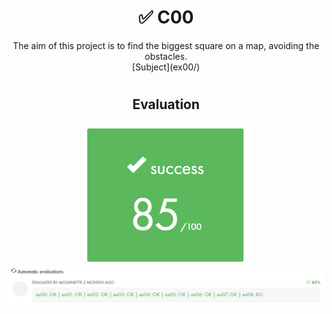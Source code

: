# <h1 align="center"> :white_check_mark: C00</h1>
<p align="center">
The aim of this project is to find the biggest square on a map, avoiding the obstacles.<br>
[Subject](ex00/)
</p>

# <h2 align="center"> Evaluation </h1>
<p align="center">
<a><img src="../Resources/Evals/grade_C00.png" alt="evaluation2" class="centerImage"/></a><br />
<a><img src="../Resources/Evals/grades_C00.png" alt="evaluation" width=1000 class="centerImage"/></a><br />
</p>
